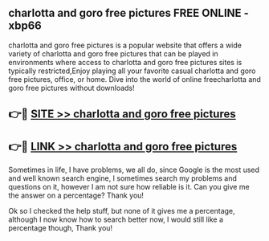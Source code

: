 ## charlotta and goro free pictures FREE ONLINE - xbp66

charlotta and goro free pictures is a popular website that offers a wide variety of charlotta and goro free pictures that can be played in environments where access to charlotta and goro free pictures sites is typically restricted,Enjoy playing all your favorite casual charlotta and goro free pictures, office, or home. Dive into the world of online freecharlotta and goro free pictures without downloads!

## 👉🔴 [SITE >> charlotta and goro free pictures](http://news.freeplayer.one?title=charlotta_and_goro_free_pictures&ref=FRRE)

## 👉🔴 [LINK >> charlotta and goro free pictures](http://news.freeplayer.one?title=charlotta_and_goro_free_pictures&ref=FREE)

Sometimes in life, I have problems, we all do, since Google is the most used and well known search engine, I sometimes search my problems and questions on it, however I am not sure how reliable is it. Can you give me the answer on a percentage? Thank you!

Ok so I checked the help stuff, but none of it gives me a percentage, although I now know how to search better now, I would still like a percentage though, Thank you!